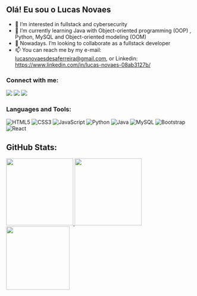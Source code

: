 ## Olá! Eu sou o Lucas Novaes

- 👀 I’m interested in fullstack and cybersecurity
- 🌱 I’m currently learning Java with Object-oriented programming (OOP) , Python, MySQL and Object-oriented modeling (OOM) 
- 💞️ Nowadays. I’m looking to collaborate as a fullstack developer 
- 📫 You can reach me by my e-mail: lucasnovaesdesaferreira@gmail.com, or Linkedin: https://www.linkedin.com/in/lucas-novaes-08ab3127b/ 

<!---
Lucasnovaess/Lucasnovaess is a ✨ special ✨ repository because its `README.md` (this file) appears on your GitHub profile.
You can click the Preview link to take a look at your changes.
--->

### Connect with me:

<a href = "https://www.linkedin.com/in/lucas-novaes-08ab3127b/" target="_blank"><img src="https://img.shields.io/badge/-LinkedIn-%230077B5?style=for-the-badge&logo=linkedin&logoColor=white" target="_blank"></a> 
<a href = "mailto:lucasnovaesdesaferreira@gmail.com" target="_blank"><img src="https://img.shields.io/badge/-Gmail-%23333?style=for-the-badge&logo=gmail&logoColor=white" target="_blank"></a>
<a href = "https://www.instagram.com/lucas_novaess/" target="_blank"><img src="https://img.shields.io/badge/-Instagram-%23E4405F?style=for-the-badge&logo=instagram&logoColor=white" target="_blank"></a>

### Languages and Tools:

![HTML5](https://img.shields.io/badge/-HTML5-E34F26?style=for-the-badge&logo=html5&logoColor=white)
![CSS3](https://img.shields.io/badge/-CSS3-1572B6?style=for-the-badge&logo=css3)
![JavaScript](https://img.shields.io/badge/-JavaScript-F7DF1E?style=for-the-badge&logo=javascript&logoColor=black)
![Python](https://img.shields.io/badge/-Python-3776AB?style=for-the-badge&logo=python&logoColor=white)
![Java](https://img.shields.io/badge/-Java-007396?style=for-the-badge&logo=java)
![MySQL](https://img.shields.io/badge/-MySQL-4479A1?style=for-the-badge&logo=mysql&logoColor=white)
![Bootstrap](<img src="https://img.shields.io/badge/Bootstrap-563D7C?style=for-the-badge&logo=bootstrap&logoColor=white" alt="Bootstrap">)
![React](<img src="https://img.shields.io/badge/React-20232A?style=for-the-badge&logo=react&logoColor=61DAFB" alt="React">)

## GitHub Stats:

 <div>
  <a href="https://github.com/Lucasnovaess">
  <img height="180em" src="https://github-readme-stats.vercel.app/api?username=Lucasnovaess&show_icons=true&theme=dark&include_all_commits=true&count_private=true"/>
  <img height="180em" src="https://github-readme-stats.vercel.app/api/top-langs/?username=Lucasnovaess&layout=compact&langs_count=16&theme=dark"/>
  <img height="170em" src="https://streak-stats.demolab.com/?user=Lucasnovaess&theme=dark"/>
</div>
